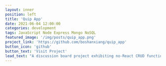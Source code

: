 ```yaml
---
layout: inner
position: left
title: 'Quip App'
date: 2021-06-04 12:00:00
categories: development
tags: JavaScript Node Express Mongo NoSQL
featured_image: '/img/posts/quip_app.png'
project_link: 'https://github.com/boshanxiang/quip_app'
button_icon: 'github'
button_text: 'Visit Project'
lead_text: "A discussion board project exhibiting no-React CRUD functionality"
---
```

